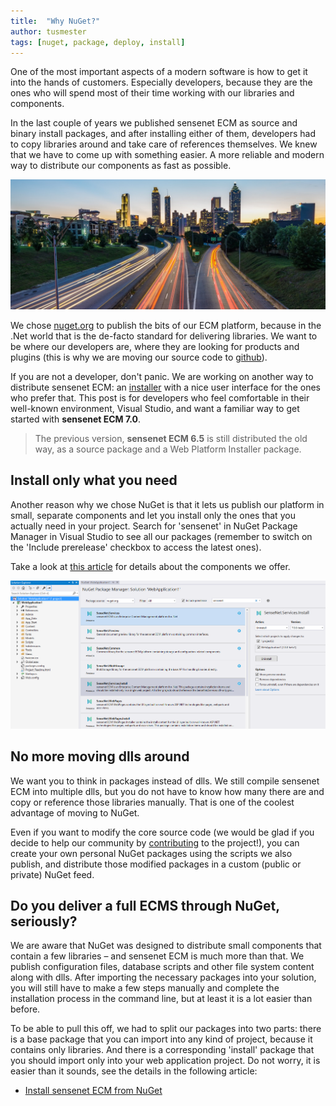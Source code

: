 ```yaml
---
title:  "Why NuGet?"
author: tusmester
tags: [nuget, package, deploy, install]
---
```

One of the most important aspects of a modern software is how to get it into the hands of customers. Especially developers, because they are the ones who will spend most of their time working with our libraries and components.

In the last couple of years we published sensenet ECM as source and binary install packages, and after installing either of them, developers had to copy libraries around and take care of references themselves. We knew that we have to come up with something easier. A more reliable and modern way to distribute our components as fast as possible.

![Fast updates](/img/nuget-highway.jpg)

We chose [nuget.org](https://www.nuget.org/packages?q=sensenet) to publish the bits of our ECM platform, because in the .Net world that is the de-facto standard for delivering libraries. We want to be where our developers are, where they are looking for products and plugins (this is why we are moving our source code to [github](/blog/2017/05/23/moving-to-github)).

If you are not a developer, don't panic. We are working on another way to distribute sensenet ECM: an [installer](https://github.com/SenseNet/sn-installer) with a nice user interface for the ones who prefer that. This post is for developers who feel comfortable in their well-known environment, Visual Studio, and want a familiar way to get started with **sensenet ECM 7.0**.

> The previous version, **sensenet ECM 6.5** is still distributed the old way, as a source package and a Web Platform Installer package.

## Install only what you need

Another reason why we chose NuGet is that it lets us publish our platform in small, separate components and let you install only the ones that you actually need in your project. Search for 'sensenet' in NuGet Package Manager in Visual Studio to see all our packages (remember to switch on the 'Include prerelease' checkbox to access the latest ones). 

Take a look at [this article](/docs/sensenet-components) for details about the components we offer.

![Package list in Visual Studio](/img/nuget-packages-vs.png)

## No more moving dlls around

We want you to think in packages instead of dlls. We still compile sensenet ECM into multiple dlls, but you do not have to know how many there are and copy or reference those libraries manually. That is one of the coolest advantage of moving to NuGet.

Even if you want to modify the core source code (we would be glad if you decide to help our community by [contributing](https://github.com/SenseNet/sensenet/blob/master/CONTRIBUTING.md) to the project!), you can create your own personal NuGet packages using the scripts we also publish, and distribute those modified packages in a custom (public or private) NuGet feed.

## Do you deliver a full ECMS through NuGet, seriously?

We are aware that NuGet was designed to distribute small components that contain a few libraries – and sensenet ECM is much more than that. We publish configuration files, database scripts and other file system content along with dlls. After importing the necessary packages into your solution, you will still have to make a few steps manually and complete the installation process in the command line, but at least it is a lot easier than before.

To be able to pull this off, we had to split our packages into two parts: there is a base package that you can import into any kind of project, because it contains only libraries. And there is a corresponding 'install' package that you should import only into your web application project. Do not worry, it is easier than it sounds, see the details in the following article: 

* [Install sensenet ECM from NuGet](http://community.sensenet.com/docs/install-sn-from-nuget)